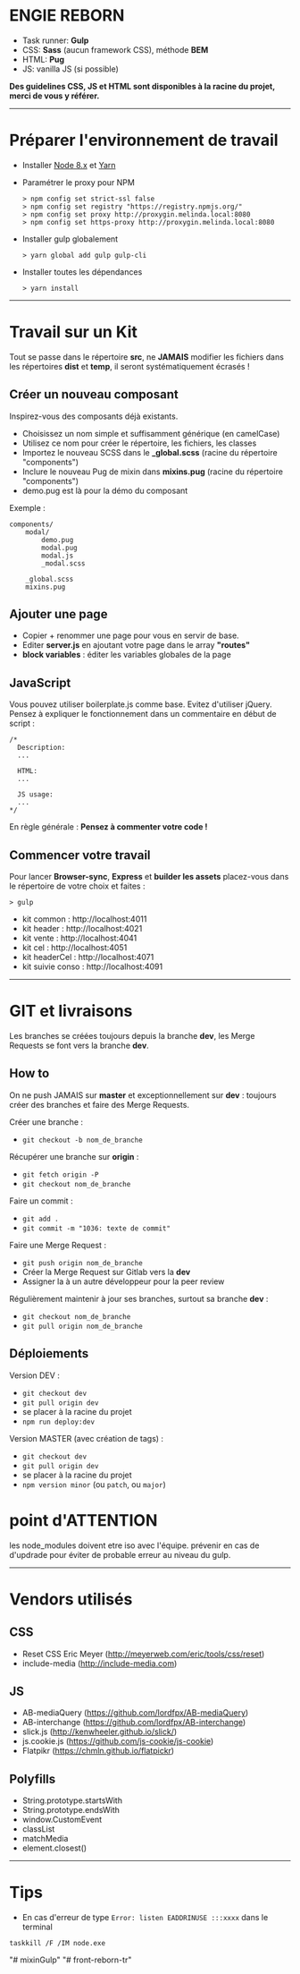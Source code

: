 # ENGIE REBORN

- Task runner: **Gulp**
- CSS: **Sass** (aucun framework CSS), méthode **BEM**
- HTML: **Pug**
- JS: vanilla JS (si possible)

**Des guidelines CSS, JS et HTML sont disponibles à la racine du projet, merci de vous y référer.**

---


# Préparer l'environnement de travail

- Installer [Node 8.x](https://nodejs.org/dist/latest-v8.x/) et [Yarn](https://yarnpkg.com/latest.msi)

- Paramétrer le proxy pour NPM
    ```
    > npm config set strict-ssl false
    > npm config set registry "https://registry.npmjs.org/"
    > npm config set proxy http://proxygin.melinda.local:8080
    > npm config set https-proxy http://proxygin.melinda.local:8080
    ```

- Installer gulp globalement
    ```
    > yarn global add gulp gulp-cli
    ```

- Installer toutes les dépendances
    ```
    > yarn install
    ```

---

# Travail sur un Kit

Tout se passe dans le répertoire **src**, ne **JAMAIS** modifier les fichiers dans les répertoires **dist** et **temp**, il seront systématiquement écrasés !

## Créer un nouveau composant

Inspirez-vous des composants déjà existants.

* Choisissez un nom simple et suffisamment générique (en camelCase)
* Utilisez ce nom pour créer le répertoire, les fichiers, les classes
* Importez le nouveau SCSS dans le **_global.scss** (racine du répertoire "components")
* Inclure le nouveau Pug de mixin dans **mixins.pug** (racine du répertoire "components")
* demo.pug est là pour la démo du composant

Exemple :
```
components/
    modal/
        demo.pug
        modal.pug
        modal.js
        _modal.scss

    _global.scss
    mixins.pug
```

## Ajouter une page

* Copier + renommer une page pour vous en servir de base.
* Editer **server.js** en ajoutant votre page dans le array **"routes"**
* **block variables** : éditer les variables globales de la page

## JavaScript

Vous pouvez utiliser boilerplate.js comme base.
Evitez d'utiliser jQuery.
Pensez à expliquer le fonctionnement dans un commentaire en début de script :

```
/*
  Description:
  ...

  HTML:
  ...

  JS usage:
  ...
*/
```

En règle générale : **Pensez à commenter votre code !**

## Commencer votre travail

Pour lancer **Browser-sync**, **Express** et **builder les assets** placez-vous dans le répertoire de votre choix et faites :

```
> gulp
```

- kit common : http://localhost:4011
- kit header : http://localhost:4021
- kit vente : http://localhost:4041
- kit cel : http://localhost:4051
- kit headerCel : http://localhost:4071
- kit suivie conso : http://localhost:4091

---

# GIT et livraisons

Les branches se créées toujours depuis la branche **dev**, les Merge Requests se font vers la branche **dev**.

## How to

On ne push JAMAIS sur **master** et exceptionnellement sur **dev** : toujours créer des branches et faire des Merge Requests.

Créer une branche :
- `git checkout -b nom_de_branche`

Récupérer une branche sur **origin** :
- `git fetch origin -P`
- `git checkout nom_de_branche`

Faire un commit :
- `git add .`
- `git commit -m "1036: texte de commit"`

Faire une Merge Request :
- `git push origin nom_de_branche`
- Créer la Merge Request sur Gitlab vers la **dev**
- Assigner la à un autre développeur pour la peer review

Régulièrement maintenir à jour ses branches, surtout sa branche **dev** :
- `git checkout nom_de_branche`
- `git pull origin nom_de_branche`


## Déploiements

Version DEV :
- `git checkout dev`
- `git pull origin dev`
- se placer à la racine du projet
- `npm run deploy:dev`

Version MASTER (avec création de tags) :
- `git checkout dev`
- `git pull origin dev`
- se placer à la racine du projet
- `npm version minor` (ou `patch`, ou `major`)

# point d'ATTENTION
les node_modules doivent etre iso avec l'équipe. prévenir en cas de d'updrade pour éviter de probable erreur au niveau du gulp.

---

# Vendors utilisés

## CSS
- Reset CSS Eric Meyer (http://meyerweb.com/eric/tools/css/reset)
- include-media (http://include-media.com)

## JS
- AB-mediaQuery (https://github.com/lordfpx/AB-mediaQuery)
- AB-interchange (https://github.com/lordfpx/AB-interchange)
- slick.js (http://kenwheeler.github.io/slick/)
- js.cookie.js (https://github.com/js-cookie/js-cookie)
- Flatpikr (https://chmln.github.io/flatpickr)

## Polyfills
- String.prototype.startsWith
- String.prototype.endsWith
- window.CustomEvent
- classList
- matchMedia
- element.closest()

---

# Tips
- En cas d'erreur de type `Error: listen EADDRINUSE :::xxxx` dans le terminal

```
taskkill /F /IM node.exe
```
"# mixinGulp" 
"# front-reborn-tr" 
